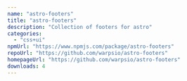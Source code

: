```yaml
---
name: "astro-footers"
title: "astro-footers"
description: "Collection of footers for astro"
categories:
  - "css+ui"
npmUrl: "https://www.npmjs.com/package/astro-footers"
repoUrl: "https://github.com/warpsio/astro-footers"
homepageUrl: "https://github.com/warpsio/astro-footers"
downloads: 4
---
```

